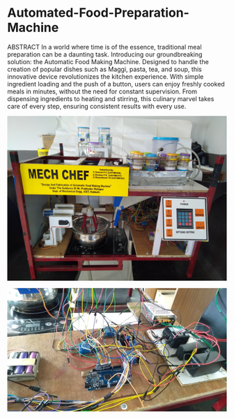 # Automated-Food-Preparation-Machine

ABSTRACT
In a world where time is of the essence, traditional meal preparation can be a daunting task. Introducing our groundbreaking solution: the Automatic Food Making Machine. Designed to handle the creation of popular dishes such as Maggi, pasta, tea, and soup, this innovative device revolutionizes the kitchen experience. With simple ingredient loading and the push of a button, users can enjoy freshly cooked meals in minutes, without the need for constant supervision. From dispensing ingredients to heating and stirring, this culinary marvel takes care of every step, ensuring consistent results with every use.

![Automated Food Preparation Machine](https://raw.githubusercontent.com/ganeshpc007/Automated-Food-Preparation-Machine/main/main-pic1.jpg)

![Automated Food Preparation Machine Circuites](https://raw.githubusercontent.com/ganeshpc007/Automated-Food-Preparation-Machine/main/circuits.jpg)